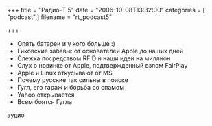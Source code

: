 +++
title = "Радио-T 5"
date = "2006-10-08T13:32:00"
categories = [ "podcast",]
filename = "rt_podcast5"

+++

- Опять батареи и у кого больше :)
- Гиковские забавы: от оcнователей Apple до наших дней
- Слежка посредством RFID и наши идеи на миллион
- Слух о новинке от Apple, подтвержденный взлом FairPlay
- Apple и Linux откусывают от MS
- Почему руcские так сильны в поиске
- Гугл, его гараж и борьба со спамом
- Yahoo открывается
- Всем боятся Гугла

[аудио](http://cdn.radio-t.com/rt_podcast5.mp3)
<audio src="http://cdn.radio-t.com/rt_podcast5.mp3" preload="none"></audio>